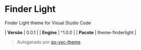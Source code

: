 # Finder Light

Finder Light theme for Visual Studio Code

| **Versão** | 0.0.1 |
| **Engine** | ^1.0.0 |
| **Pacote** | theme-finderlight |

> Autogerado por [go-vsc-theme](https://github.com/natalbu/go-vsc-theme).
